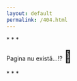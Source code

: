 ```yaml
---
layout: default
permalink: /404.html
---
```


\* * *

Pagina nu există…!? <span style="font-size: 2em">🤔</span>

\* * *
